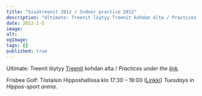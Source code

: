 ```yaml
---
title: "Sisätreenit 2012 / Indoor practice 2012"
description: "Ultimate: Treenit löytyy Treenit kohdan alta / Practices under the link. Frisbee Golf: Tiistaisin Hipposhallissa klo 17:30 – 19:00 (Linkki) Tuesdays in Hippos-sport arena."
date: 2012-1-5
image:
alt:
ogImage:
tags: []
published: true
---
```

Ultimate:
Treenit löytyy [Treenit](http://www.jyli.fi/?page_id=559) kohdan alta / _Practices under the [link](http://www.jyli.fi/?page_id=559)_.

Frisbee Golf:
Tiistaisin Hipposhallissa klo 17:30 – 19:00 ([Linkki](https://www.jyu.fi/hallintokeskus/koulutuspalvelut/yliopistoliikunta/lajiryhmat/palloilu/vapaavuorot/vapaavuorot#futsal))
_Tuesdays in Hippos-sport arena_.
